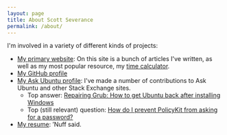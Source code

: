 ```yaml
---
layout: page
title: About Scott Severance
permalink: /about/
---
```


I'm involved in a variety of different kinds of projects:

- [My primary website][main]: On this site is a bunch of articles I've written,
  as well as my most popular resource, my [time calculator][time].
- [My GitHub profile][github]
- [My Ask Ubuntu profile][au]: I've made a number of contributions to Ask Ubuntu
  and other Stack Exchange sites.
  - Top answer: [Repairing Grub: How to get Ubuntu back after installing Windows][grub]
  - Top (still relevant) question: [How do I prevent PolicyKit from asking for a password?][pw]
- [My resume][resume]: ’Nuff said.


[github]: https://www.github.com/mssever/
[main]: http://www.scottseverance.us/
[time]: http://www.scottseverance.us/html/time_calculator.htm
[au]: http://askubuntu.com/users/13398/scott-severance?tab=profile
[grub]: http://askubuntu.com/a/88432/13398
[pw]: http://askubuntu.com/q/98006/13398
[resume]: http://www.scottseverance.us/resume/
